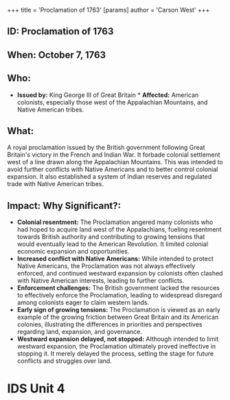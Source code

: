 +++
 title = 'Proclamation of 1763'
[params]
	author = 'Carson West'
+++
## ID: Proclamation of 1763 
## When: October 7, 1763

## Who:
* **Issued by:** King George III of Great Britain * **Affected:** American colonists, especially those west of the Appalachian Mountains, and Native American tribes.

## What:
A royal proclamation issued by the British government following Great Britain's victory in the French and Indian War.  It forbade colonial settlement west of a line drawn along the Appalachian Mountains.  This was intended to avoid further conflicts with Native Americans and to better control colonial expansion.  It also established a system of Indian reserves and regulated trade with Native American tribes.

## Impact: Why Significant?:
* **Colonial resentment:** The Proclamation angered many colonists who had hoped to acquire land west of the Appalachians, fueling resentment towards British authority and contributing to growing tensions that would eventually lead to the American Revolution.  It limited colonial economic expansion and opportunities.
* **Increased conflict with Native Americans:** While intended to protect Native Americans, the Proclamation was not always effectively enforced, and continued westward expansion by colonists often clashed with Native American interests, leading to further conflicts.
* **Enforcement challenges:** The British government lacked the resources to effectively enforce the Proclamation, leading to widespread disregard among colonists eager to claim western lands.
* **Early sign of growing tensions:** The Proclamation is viewed as an early example of the growing friction between Great Britain and its American colonies, illustrating the differences in priorities and perspectives regarding land, expansion, and governance.
* **Westward expansion delayed, not stopped:** Although intended to limit westward expansion, the Proclamation ultimately proved ineffective in stopping it. It merely delayed the process, setting the stage for future conflicts and struggles over land.


# IDS Unit 4
